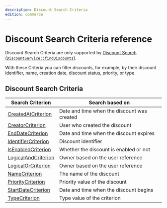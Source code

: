 ```yaml
---
description: Discount Search Criteria
edition: commerce
---
```


# Discount Search Criteria reference

Discount Search Criteria are only supported by [Discount Search (`DiscountService::findDiscounts`)](discounts_api.md#get-multiple-discounts).

With these Criteria you can filter discounts, for example, by their discount identifier, name, creation date, discount status, priority, or type.

## Discount Search Criteria

|Search Criterion|Search based on|
|-----|-----|
|[CreatedAtCriterion](discount_created_criterion.md)|Date and time when the discount was created|
|[CreatorCriterion](discount_creator_criterion.md)|User who created the discount|
|[EndDateCriterion](discount_end_date_criterion.md)|Date and time when the discount expires|
|[IdentifierCriterion](discount_identifier_criterion.md)|Discount identifier|
|[IsEnabledCriterion](discount_is_enabled_criterion.md)|Whether the discount is enabled or not|
|[LogicalAndCriterion](discount_logicaland_criterion.md)|Owner based on the user reference|
|[LogicalOrCriterion](discount_logicalor_criterion.md)|Owner based on the user reference|
|[NameCriterion](discount_name_criterion.md)|The name of the discount|
|[PriorityCriterion](discount_priority_criterion.md)|Priority value of the discount|
|[StartDateCriterion](discount_start_date_criterion.md)|Date and time when the discount begins|
|[TypeCriterion](discount_type_criterion.md)|Type value of the criterion|
